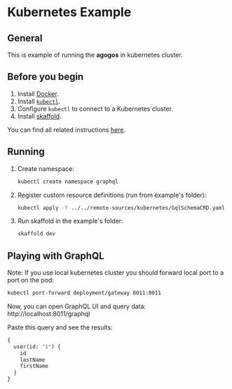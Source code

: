 # Kubernetes Example

## General

This is example of running the **agogos** in kubernetes cluster.

## Before you begin

1. Install [Docker](https://www.docker.com/get-started).
2. Install [`kubectl`](https://kubernetes.io/docs/tasks/tools/install-kubectl/).
3. Configure `kubectl` to connect to a Kubernetes cluster.
4. Install [skaffold](https://skaffold.dev/docs/getting-started/).

You can find all related instructions [here](https://skaffold.dev/docs/getting-started/).

## Running

1. Create namespace:

    ```bash
    kubectl create namespace graphql
    ```

2. Register custom resource definitions (run from example's folder):

    ```bash
    kubectl apply -f ../../remote-sources/kubernetes/GqlSchemaCRD.yaml
    ```

3. Run skaffold in the example's folder:

    ```bash
    skaffold dev
    ```

## Playing with GraphQL

Note: If you use local kubernetes cluster you should forward local port to a port on the pod:

```bash
kubectl port-forward deployment/gateway 8011:8011
```

Now, you can open GraphQL UI and query data:
http://localhost:8011/graphql

Paste this query and see the results:
```graphql
{
  user(id: "1") {
    id
    lastName
    firstName
  }
}
```
